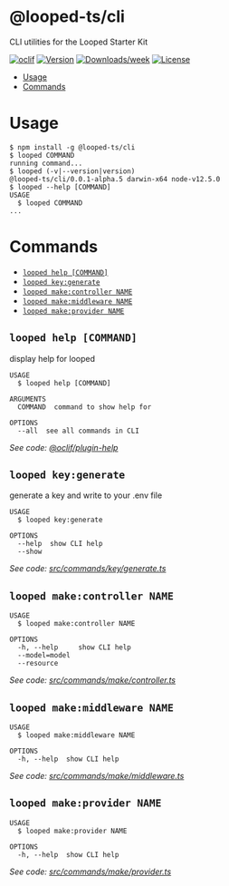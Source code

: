 @looped-ts/cli
==============

CLI utilities for the Looped Starter Kit

[![oclif](https://img.shields.io/badge/cli-oclif-brightgreen.svg)](https://oclif.io)
[![Version](https://img.shields.io/npm/v/@looped-ts/cli.svg)](https://npmjs.org/package/@looped-ts/cli)
[![Downloads/week](https://img.shields.io/npm/dw/@looped-ts/cli.svg)](https://npmjs.org/package/@looped-ts/cli)
[![License](https://img.shields.io/npm/l/@looped-ts/cli.svg)](https://github.com/morrislaptop/looped-ts/blob/master/package.json)

<!-- toc -->
* [Usage](#usage)
* [Commands](#commands)
<!-- tocstop -->
# Usage
<!-- usage -->
```sh-session
$ npm install -g @looped-ts/cli
$ looped COMMAND
running command...
$ looped (-v|--version|version)
@looped-ts/cli/0.0.1-alpha.5 darwin-x64 node-v12.5.0
$ looped --help [COMMAND]
USAGE
  $ looped COMMAND
...
```
<!-- usagestop -->
# Commands
<!-- commands -->
* [`looped help [COMMAND]`](#looped-help-command)
* [`looped key:generate`](#looped-keygenerate)
* [`looped make:controller NAME`](#looped-makecontroller-name)
* [`looped make:middleware NAME`](#looped-makemiddleware-name)
* [`looped make:provider NAME`](#looped-makeprovider-name)

## `looped help [COMMAND]`

display help for looped

```
USAGE
  $ looped help [COMMAND]

ARGUMENTS
  COMMAND  command to show help for

OPTIONS
  --all  see all commands in CLI
```

_See code: [@oclif/plugin-help](https://github.com/oclif/plugin-help/blob/v2.2.0/src/commands/help.ts)_

## `looped key:generate`

generate a key and write to your .env file

```
USAGE
  $ looped key:generate

OPTIONS
  --help  show CLI help
  --show
```

_See code: [src/commands/key/generate.ts](https://github.com/morrislaptop/looped-ts/blob/v0.0.1-alpha.5/src/commands/key/generate.ts)_

## `looped make:controller NAME`

```
USAGE
  $ looped make:controller NAME

OPTIONS
  -h, --help     show CLI help
  --model=model
  --resource
```

_See code: [src/commands/make/controller.ts](https://github.com/morrislaptop/looped-ts/blob/v0.0.1-alpha.5/src/commands/make/controller.ts)_

## `looped make:middleware NAME`

```
USAGE
  $ looped make:middleware NAME

OPTIONS
  -h, --help  show CLI help
```

_See code: [src/commands/make/middleware.ts](https://github.com/morrislaptop/looped-ts/blob/v0.0.1-alpha.5/src/commands/make/middleware.ts)_

## `looped make:provider NAME`

```
USAGE
  $ looped make:provider NAME

OPTIONS
  -h, --help  show CLI help
```

_See code: [src/commands/make/provider.ts](https://github.com/morrislaptop/looped-ts/blob/v0.0.1-alpha.5/src/commands/make/provider.ts)_
<!-- commandsstop -->
